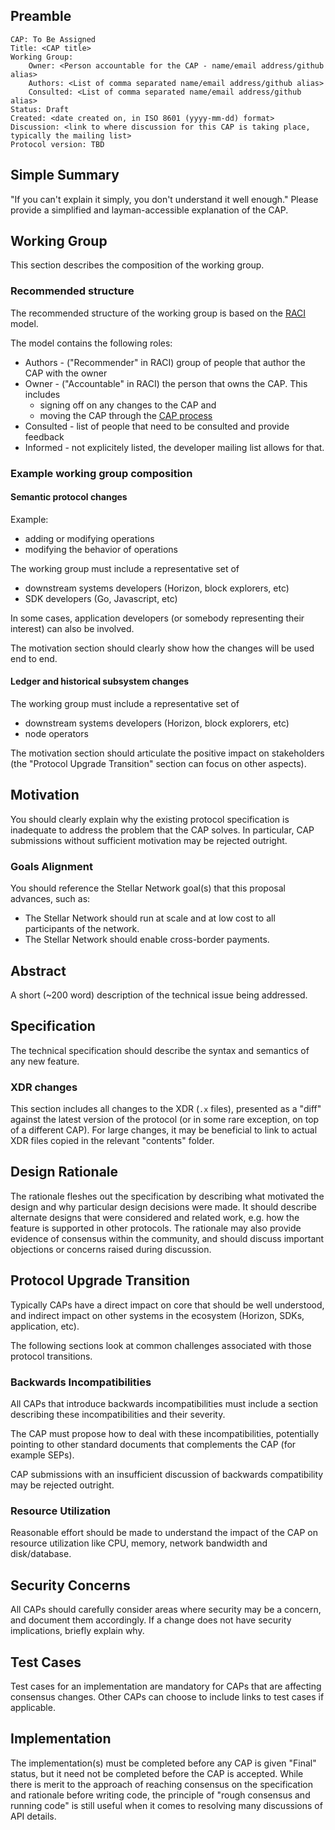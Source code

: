 ## Preamble

```
CAP: To Be Assigned
Title: <CAP title>
Working Group:
    Owner: <Person accountable for the CAP - name/email address/github alias>
    Authors: <List of comma separated name/email address/github alias>
    Consulted: <List of comma separated name/email address/github alias>
Status: Draft
Created: <date created on, in ISO 8601 (yyyy-mm-dd) format>
Discussion: <link to where discussion for this CAP is taking place, typically the mailing list>
Protocol version: TBD
```

## Simple Summary
"If you can't explain it simply, you don't understand it well enough." Please provide a simplified
and layman-accessible explanation of the CAP.

## Working Group

This section describes the composition of the working group.

### Recommended structure

The recommended structure of the working group is based on the [RACI](https://en.wikipedia.org/wiki/Responsibility_assignment_matrix#Role_distinction) model.

The model contains the following roles:
  * Authors - ("Recommender" in RACI) group of people that author the CAP with the owner
  * Owner - ("Accountable" in RACI) the person that owns the CAP. This includes
    * signing off on any changes to the CAP and
    * moving the CAP through the [CAP process](core/README.md)
  * Consulted - list of people that need to be consulted and provide feedback
  * Informed - not explicitely listed, the developer mailing list allows for that.

### Example working group composition

#### Semantic protocol changes

Example:
  * adding or modifying operations
  * modifying the behavior of operations

The working group must include a representative set of
  * downstream systems developers (Horizon, block explorers, etc)
  * SDK developers (Go, Javascript, etc)

In some cases, application developers (or somebody representing their interest) can also be involved.

The motivation section should clearly show how the changes will be used end to end.

#### Ledger and historical subsystem changes

The working group must include a representative set of
  * downstream systems developers (Horizon, block explorers, etc)
  * node operators

The motivation section should articulate the positive impact on stakeholders (the "Protocol Upgrade Transition" section can focus on other aspects).

## Motivation
You should clearly explain why the existing protocol specification is inadequate to address the
problem that the CAP solves. In particular, CAP submissions without sufficient motivation may be
rejected outright.

### Goals Alignment
You should reference the Stellar Network goal(s) that this proposal advances, such as:
* The Stellar Network should run at scale and at low cost to all participants of the network.
* The Stellar Network should enable cross-border payments.

## Abstract
A short (~200 word) description of the technical issue being addressed.

## Specification
The technical specification should describe the syntax and semantics of any new feature.

### XDR changes
This section includes all changes to the XDR (`.x` files), presented as a "diff"
against the latest version of the protocol (or in some rare exception,
on top of a different CAP).
For large changes, it may be beneficial to link to actual XDR files copied
in the relevant "contents" folder.

## Design Rationale
The rationale fleshes out the specification by describing what motivated the design and why
particular design decisions were made. It should describe alternate designs that were considered
and related work, e.g. how the feature is supported in other protocols. The rationale may also
provide evidence of consensus within the community, and should discuss important objections or
concerns raised during discussion.

## Protocol Upgrade Transition
Typically CAPs have a direct impact on core that should be well understood,
and indirect impact on other systems in the ecosystem (Horizon, SDKs,
application, etc).

The following sections look at common challenges associated with those
protocol transitions.

### Backwards Incompatibilities
All CAPs that introduce backwards incompatibilities must include a section describing these
incompatibilities and their severity.

The CAP must propose how to deal with these incompatibilities, potentially pointing to other standard documents that complements the CAP (for example SEPs).

CAP submissions with an insufficient discussion of backwards compatibility
may be rejected outright.

### Resource Utilization
Reasonable effort should be made to understand the impact of the CAP on
resource utilization like CPU, memory, network bandwidth and disk/database.

## Security Concerns
All CAPs should carefully consider areas where security may be a concern, and document them
accordingly. If a change does not have security implications, briefly explain why.

## Test Cases
Test cases for an implementation are mandatory for CAPs that are affecting consensus changes. Other
CAPs can choose to include links to test cases if applicable.

## Implementation
The implementation(s) must be completed before any CAP is given "Final" status, but it need not be
completed before the CAP is accepted. While there is merit to the approach of reaching consensus on
the specification and rationale before writing code, the principle of "rough consensus and running
code" is still useful when it comes to resolving many discussions of API details.
